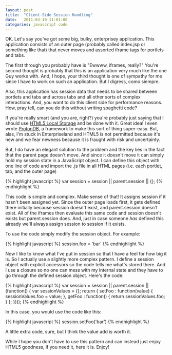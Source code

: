 ```yaml
---
layout: post
title:  "Client-Side Session Handling"
date:   2011-03-10 11:01:00
categories: javascript code
---
```


OK. Let's say you've got some big, bulky, enterprisey application. This
application consists of an outer page (probably called index.jsp or something
like that) that never moves and assorted iframe tags for portlets and tabs.

The first through you probably have is "Ewwww, iframes, really?" You're second
thought is probably that this is an application very much like the one Guy
works with. And, I hope, your third thought is one of sympathy for me since I
have to work on such an application. But I digress, como siempre.

Also, this application has session data that needs to be shared between
portlets and tabs and across tabs and all other sorts of complex interactions.
And, you want to do this client side for performance reasons. How, pray tell,
can you do this without writing spaghetti code?

If you're really smart (and you are, right?) you're probably just saying that I
should use [HTML5 Local Storage](http://diveintohtml5.info/storage.html) and be
done with it. Great idea! I even wrote
[ProtonDB](https://github.com/guyroyse/proton-db), a framework to make this
sort of thing super-easy. But, alas, I'm stuck in Enterpriseland and HTML5 is
not permitted because it's new and we fear newness because it is fraught with
risk and uncertainty.

But, I do have an elegant solution to the problem and the key lies in the fact
that the parent page doesn't move. And since it doesn't move it can simply hold
my session state in a JavaScript object. I can define this object with one line
of code and import the .js file in all HTML pages (i.e. each portlet, tab, and
the outer page)

{% highlight javascript %}
var session  = session || parent.session || {};
{% endhighlight %}

This code is simple and complex. Make sense of that! It assigns session if it
hasn't been assigned yet. Since the outer page loads first, it gets defined
there initially because session doesn't exist, and parent.session doesn't
exist. All of the iframes then evaluate this same code and session doesn't
exists but parent.session does. And, just in case someone *has* defined this
already we'll always assign session to session if it exists.

To use the code simply modify the session object. For example:

{% highlight javascript %}
session.foo = 'bar'
{% endhighlight %}

Now I like to know what I've put in session so that I have a feel for how big
it is. So I actually use a slightly more complex pattern. I define a session
object with explicit accessors so the code tells me what's stored there. And I
use a closure so no one can mess with my internal state and they have to go
through the defined session object. Here's the code:

{% highlight javascript %}
var session = session || parent.session || (function() {
  var sessionValues = {};
  return {
    setFoo : function(value) {
      sessionValues.foo = value;
    },
    getFoo : function() {
      return sessionValues.foo;
    }
  };
})();
{% endhighlight %}

In this case, you would use the code like this:

{% highlight javascript %}
session.setFoo('bar')
{% endhighlight %}

A little extra code, sure, but I think the value add is worth it.

While I hope you don't have to use this pattern and can instead just enjoy
HTML5 goodness, if you need it, here it is. Enjoy!
